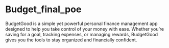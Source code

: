 # Budget_final_poe
BudgetGood is a simple yet powerful personal finance management app designed to help you take control of your money with ease. Whether you’re saving for a goal, tracking expenses, or managing rewards, BudgetGood gives you the tools to stay organized and financially confident.
 
